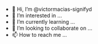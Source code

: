 - 👋 Hi, I’m @victormacias-signifyd
- 👀 I’m interested in ...
- 🌱 I’m currently learning ...
- 💞️ I’m looking to collaborate on ...
- 📫 How to reach me ...

<!---
victormacias-signifyd/victormacias-signifyd is a ✨ special ✨ repository because its `README.md` (this file) appears on your GitHub profile.
You can click the Preview link to take a look at your changes.
--->

